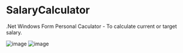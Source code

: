 # SalaryCalculator
.Net Windows Form Personal Caculator - To calculate current or target salary.

![image](https://github.com/robmars123/SalaryCalculatorv2/assets/17890340/87b7b3f9-48ca-4537-8f32-e4045a4468b0)
![image](https://github.com/robmars123/SalaryCalculatorv2/assets/17890340/222345ad-796b-4671-920f-8041bdfae66e)


